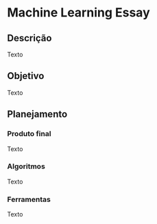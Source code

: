 # Machine Learning Essay
## Descrição
Texto
## Objetivo
Texto
## Planejamento
### Produto final
Texto
### Algoritmos
Texto
### Ferramentas
Texto
